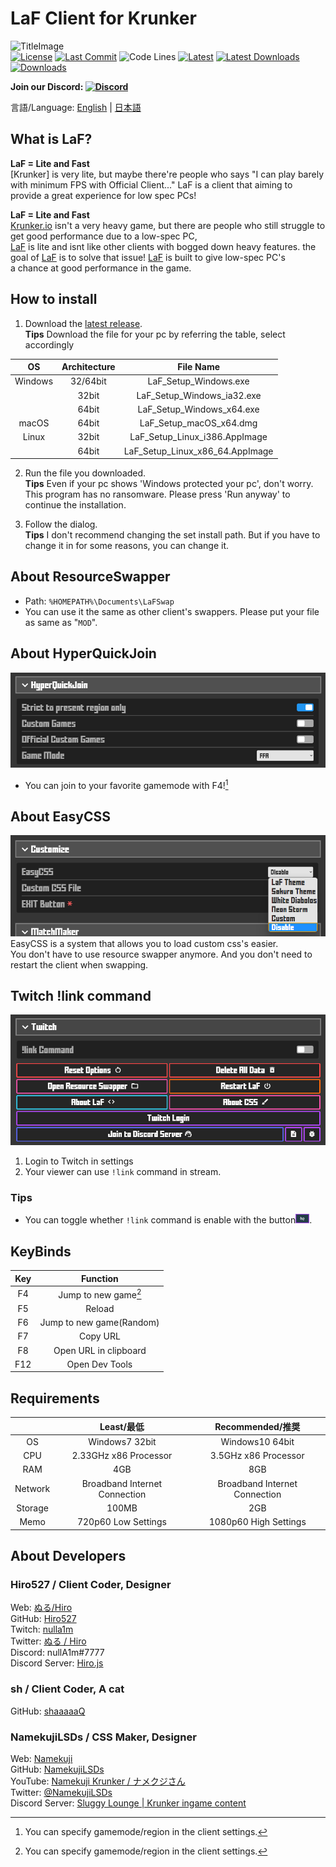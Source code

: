 # LaF Client for Krunker

![TitleImage](./app/img/social.png)</br>
[![License](https://img.shields.io/github/license/Hiro527/LaF?style=flat-square)](https://github.com/Hiro527/LaF/blob/master/LICENSE)
[![Last Commit](https://img.shields.io/github/last-commit/Hiro527/LaF/master?style=flat-square)](https://github.com/Hiro527/LaF/tree/master)
![Code Lines](https://img.shields.io/tokei/lines/github/Hiro527/LaF?style=flat-square)
[![Latest](https://img.shields.io/github/v/release/Hiro527/LaF?style=flat-square)](https://github.com/Hiro527/LaF/releases/latest)
[![Latest Downloads](https://img.shields.io/github/downloads/Hiro527/LaF/latest/total?style=flat-square)](https://github.com/Hiro527/LaF/releases/latest)
[![Downloads](https://img.shields.io/github/downloads/Hiro527/LaF/total?style=flat-square&logo=appveyor)](https://github.com/Hiro527/LaF/releases)</br>

**Join our Discord: [![Discord](https://discord.com/api/guilds/911130667448954880/widget.png)](https://discord.gg/9M9TgDRt9G)**

言語/Language: [English](https://github.com/Hiro527/LaF/blob/master/README.md) | [日本語](https://github.com/Hiro527/LaF/blob/master/README_JA.md)

## What is LaF?
**LaF = Lite and Fast**</br>
[Krunker] is very lite, but maybe there're people who says "I can play barely with minimum FPS with Official Client..." LaF is a client that aiming to provide a great experience for low spec PCs!

**LaF = Lite and Fast**<br>
[Krunker.io](https://krunker.io/) isn't a very heavy game, but there are people who still struggle to get good performance due to a low-spec PC,
<br>
[LaF](https://github.com/Hiro527/LaF/) is lite and isnt like other clients with bogged down heavy features. the goal of [LaF](https://github.com/Hiro527/LaF/) is to solve that issue! [LaF](https://github.com/Hiro527/LaF/) is built to give low-spec PC's
<br>
a chance at good performance in the game.

## How to install
1. Download the [latest release](https://github.com/Hiro527/LaF/releases/latest).\
**Tips** Download the file for your pc by referring the table, select accordingly

|   OS    | Architecture |            File Name            |
| :-----: | :----------: | :-----------------------------: |
| Windows |   32/64bit   |      LaF_Setup_Windows.exe      |
|         |    32bit     |   LaF_Setup_Windows_ia32.exe    |
|         |    64bit     |    LaF_Setup_Windows_x64.exe    |
|  macOS  |    64bit     |     LaF_Setup_macOS_x64.dmg     |
|  Linux  |    32bit     |  LaF_Setup_Linux_i386.AppImage  |
|         |    64bit     | LaF_Setup_Linux_x86_64.AppImage |

2. Run the file you downloaded.\
**Tips** Even if your pc shows 'Windows protected your pc', don't worry. This program has no ransomware. Please press 'Run anyway' to continue the installation.

3. Follow the dialog.\
**Tips** I don't recommend changing the set install path. But if you have to change it in for some reasons, you can change it.

## About ResourceSwapper
- Path: `%HOMEPATH%\Documents\LaFSwap`
- You can use it the same as other client's swappers. Please put your file as same as "`MOD`".

## About HyperQuickJoin
![HyperQuickJoin](./app/img/readme/hyperquickjoin-1.png)
- You can join to your favorite gamemode with F4![^1]

## About EasyCSS
![EasyCSS](./app/img/readme/easycss-1.png)\
EasyCSS is a system that allows you to load custom css's easier.
<br>
You don't have to use resource swapper anymore. And you don't need to restart the client when swapping.

## Twitch !link command
![Twitch Login](./app/img/readme/twitch-1.png)

1. Login to Twitch in settings
2. Your viewer can use `!link` command in stream.

### Tips
- You can toggle whether `!link` command is enable with the button![Button](./app/img/readme/twitch-2.png).

## KeyBinds
|  Key  |          Function          |
| :---: | :------------------------: |
|  F4   |   Jump to new game[^1]     |
|  F5   |           Reload           |
|  F6   | Jump to new game(Random)   |
|  F7   |          Copy URL          |
|  F8   |   Open URL in clipboard    |
|  F12  |       Open Dev Tools       |

[^1]: You can specify gamemode/region in the client settings.

## Requirements
|         |          Least/最低           |       Recommended/推奨        |
| :-----: | :---------------------------: | :---------------------------: |
|   OS    |        Windows7 32bit         |        Windows10 64bit        |
|   CPU   |     2.33GHz x86 Processor     |     3.5GHz x86 Processor      |
|   RAM   |              4GB              |              8GB              |
| Network | Broadband Internet Connection | Broadband Internet Connection |
| Storage |             100MB             |              2GB              |
|  Memo   |      720p60 Low Settings      |     1080p60 High Settings     |

## About Developers

### Hiro527 / **Client Coder, Designer**
Web: [ぬる/Hiro](https://hiro527.github.io/)\
GitHub: [Hiro527](https://github.com/Hiro527)\
Twitch: [nulla1m](https://twitch.tv/nulla1m)\
Twitter: [ぬる / Hiro](https://twitter.com/nullA1m)\
Discord: nullA1m#7777\
Discord Server: [Hiro.js](https://discord.gg/9M9TgDRt9G)

### sh / **Client Coder, A cat**
GitHub: [shaaaaaQ](https://github.com/shaaaaaQ)

### NamekujiLSDs / **CSS Maker, Designer**
Web: [Namekuji](https://namekujilsds.github.io/)\
GitHub: [NamekujiLSDs](https://github.com/NamekujiLSDs)\
YouTube: [Namekuji Krunker / ナメクジさん](https://www.youtube.com/channel/UCH65I7YbpEK7B8-Wkr75CJQ)\
Twitter: [@NamekujiLSDs](https://twitter.com/namekujilsds)\
Discord Server: [Sluggy Lounge | Krunker ingame content](https://discord.gg/qusjZSbXQX)
